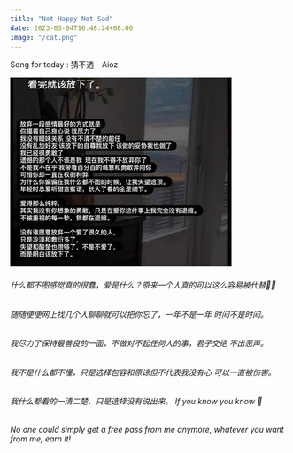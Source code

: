 ```yaml
---
title: "Not Happy Not Sad"
date: 2023-03-04T16:48:24+08:00
image: "/cat.png"
---
```

Song for today : 猜不透 - Aioz

![](/diary2.jpg)
###### 什么都不图感觉真的很蠢，爱是什么？原来一个人真的可以这么容易被代替🤷‍♀️
###### 随随便便网上找几个人聊聊就可以把你忘了，一年不是一年 时间不是时间。
###### 我尽力了保持最善良的一面，不做对不起任何人的事，君子交绝 不出恶声。  
###### 我不是什么都不懂，只是选择包容和原谅但不代表我没有心 可以一直被伤害。  
###### 我什么都看的一清二楚，只是选择没有说出来。 If you know you know 🧐
###### No one could simply get a free pass from me anymore, whatever you want from me, earn it!